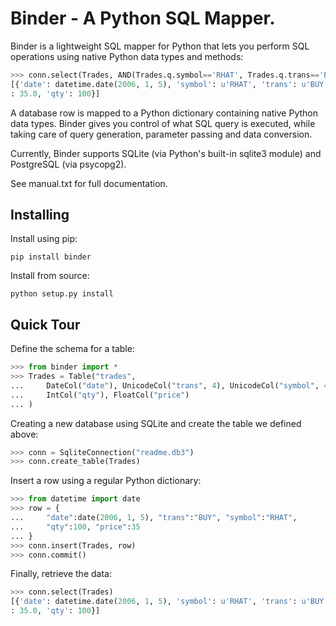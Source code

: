 
# Binder - A Python SQL Mapper.

Binder is a lightweight SQL mapper for Python that lets you perform SQL
operations using native Python data types and methods:

```python
>>> conn.select(Trades, AND(Trades.q.symbol=='RHAT', Trades.q.trans=='BUY'))
[{'date': datetime.date(2006, 1, 5), 'symbol': u'RHAT', 'trans': u'BUY', 'price'
: 35.0, 'qty': 100}]
```

A database row is mapped to a Python dictionary containing native Python data
types.  Binder gives you control of what SQL query is executed, while taking
care of query generation, parameter passing and data conversion.

Currently, Binder supports SQLite (via Python's built-in sqlite3 module) and
PostgreSQL (via psycopg2).

See manual.txt for full documentation.


## Installing

Install using pip:

    pip install binder

Install from source:

    python setup.py install


## Quick Tour

Define the schema for a table:

```python
>>> from binder import *
>>> Trades = Table("trades",
...     DateCol("date"), UnicodeCol("trans", 4), UnicodeCol("symbol", 4),
...     IntCol("qty"), FloatCol("price")
... )
```

Creating a new database using SQLite and create the table we defined above:

```python
>>> conn = SqliteConnection("readme.db3")
>>> conn.create_table(Trades)
```

Insert a row using a regular Python dictionary:

```python
>>> from datetime import date
>>> row = {
...     "date":date(2006, 1, 5), "trans":"BUY", "symbol":"RHAT",
...     "qty":100, "price":35
... }
>>> conn.insert(Trades, row)
>>> conn.commit()
```

Finally, retrieve the data:

```python
>>> conn.select(Trades)
[{'date': datetime.date(2006, 1, 5), 'symbol': u'RHAT', 'trans': u'BUY', 'price'
: 35.0, 'qty': 100}]
```


